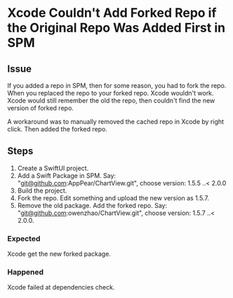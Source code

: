 # Xcode Couldn't Add Forked Repo if the Original Repo Was Added First in SPM

## Issue
If you added a repo in SPM, then for some reason, you had to fork the repo. When you replaced the repo to your forked repo. Xcode wouldn't work. Xcode would still remember the old the repo, then couldn't find the new version of forked repo.

A workaround was to manually removed the cached repo in Xcode by right click. Then added the forked repo.

## Steps
1. Create a SwiftUI project.
2. Add a Swift Package in SPM. Say: "git@github.com:AppPear/ChartView.git", choose version: 1.5.5 ..< 2.0.0
3. Build the project.
4. Fork the repo. Edit something and upload the new version as 1.5.7.
5. Remove the old package. Add the forked repo. Say: "git@github.com:owenzhao/ChartView.git", choose version: 1.5.7 ..< 2.0.0.

### Expected
Xcode get the new forked package.

### Happened
Xcode failed at dependencies check.
